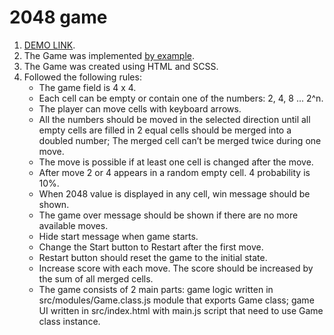 # 2048 game
1. [DEMO LINK](https://dariafesiun.github.io/2048_game/).
2. The Game was implemented [by example](https://play2048.co/).
3. The Game was created using HTML and SCSS.
4. Followed the following rules:
   - The game field is 4 x 4.
   - Each cell can be empty or contain one of the numbers: 2, 4, 8 ... 2^n.
   - The player can move cells with keyboard arrows.
   - All the numbers should be moved in the selected direction until all empty cells are filled in
       2 equal cells should be merged into a doubled number;
       The merged cell can’t be merged twice during one move.
   - The move is possible if at least one cell is changed after the move.
   - After move 2 or 4 appears in a random empty cell. 4 probability is 10%.
   - When 2048 value is displayed in any cell, win message should be shown.
   - The game over message should be shown if there are no more available moves.
   - Hide start message when game starts.
   - Change the Start button to Restart after the first move.
   - Restart button should reset the game to the initial state.
   - Increase score with each move. The score should be increased by the sum of all merged cells.
   - The game consists of 2 main parts:
     game logic written in src/modules/Game.class.js module that exports Game class;
     game UI written in src/index.html with main.js script that need to use Game class instance.

